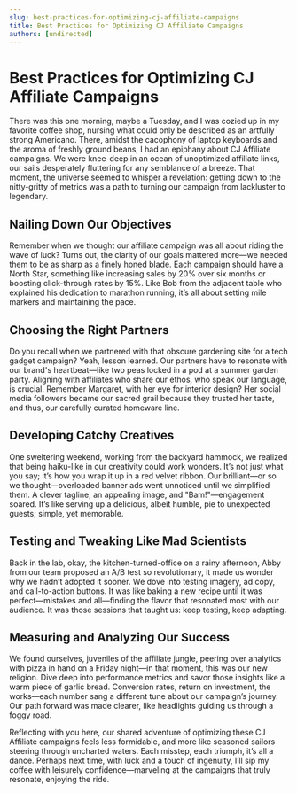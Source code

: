 ```yaml
---
slug: best-practices-for-optimizing-cj-affiliate-campaigns
title: Best Practices for Optimizing CJ Affiliate Campaigns
authors: [undirected]
---
```


# Best Practices for Optimizing CJ Affiliate Campaigns

There was this one morning, maybe a Tuesday, and I was cozied up in my favorite coffee shop, nursing what could only be described as an artfully strong Americano. There, amidst the cacophony of laptop keyboards and the aroma of freshly ground beans, I had an epiphany about CJ Affiliate campaigns. We were knee-deep in an ocean of unoptimized affiliate links, our sails desperately fluttering for any semblance of a breeze. That moment, the universe seemed to whisper a revelation: getting down to the nitty-gritty of metrics was a path to turning our campaign from lackluster to legendary.

## Nailing Down Our Objectives

Remember when we thought our affiliate campaign was all about riding the wave of luck? Turns out, the clarity of our goals mattered more—we needed them to be as sharp as a finely honed blade. Each campaign should have a North Star, something like increasing sales by 20% over six months or boosting click-through rates by 15%. Like Bob from the adjacent table who explained his dedication to marathon running, it’s all about setting mile markers and maintaining the pace.

## Choosing the Right Partners

Do you recall when we partnered with that obscure gardening site for a tech gadget campaign? Yeah, lesson learned. Our partners have to resonate with our brand's heartbeat—like two peas locked in a pod at a summer garden party. Aligning with affiliates who share our ethos, who speak our language, is crucial. Remember Margaret, with her eye for interior design? Her social media followers became our sacred grail because they trusted her taste, and thus, our carefully curated homeware line.

## Developing Catchy Creatives

One sweltering weekend, working from the backyard hammock, we realized that being haiku-like in our creativity could work wonders. It’s not just what you say; it’s how you wrap it up in a red velvet ribbon. Our brilliant—or so we thought—overloaded banner ads went unnoticed until we simplified them. A clever tagline, an appealing image, and "Bam!"—engagement soared. It’s like serving up a delicious, albeit humble, pie to unexpected guests; simple, yet memorable.

## Testing and Tweaking Like Mad Scientists

Back in the lab, okay, the kitchen-turned-office on a rainy afternoon, Abby from our team proposed an A/B test so revolutionary, it made us wonder why we hadn’t adopted it sooner. We dove into testing imagery, ad copy, and call-to-action buttons. It was like baking a new recipe until it was perfect—mistakes and all—finding the flavor that resonated most with our audience. It was those sessions that taught us: keep testing, keep adapting.

## Measuring and Analyzing Our Success

We found ourselves, juveniles of the affiliate jungle, peering over analytics with pizza in hand on a Friday night—in that moment, this was our new religion. Dive deep into performance metrics and savor those insights like a warm piece of garlic bread. Conversion rates, return on investment, the works—each number sang a different tune about our campaign’s journey. Our path forward was made clearer, like headlights guiding us through a foggy road.

Reflecting with you here, our shared adventure of optimizing these CJ Affiliate campaigns feels less formidable, and more like seasoned sailors steering through uncharted waters. Each misstep, each triumph, it’s all a dance. Perhaps next time, with luck and a touch of ingenuity, I’ll sip my coffee with leisurely confidence—marveling at the campaigns that truly resonate, enjoying the ride.